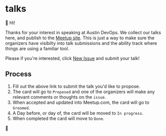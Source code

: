 # talks

👋 Hi!

Thanks for your interest in speaking at Austin DevOps. We collect our talks here, and publish to the [Meetup site][meetup]. This is just a way to make sure the organizers have visibilty into talk submissions and the ability track where things are using a familiar tool.

Please if you're interested, click [New Issue][issues] and submit your talk!

## Process

1) Fill out the above link to submit the talk you'd like to propose.
2) The card will go to `Proposed` and one of the organizers will make any relevant comments or thoughts on the `issue`.
3) When accepted and updated into Meetup.com, the card will go to `Groomed`.
4) A Day before, or day of, the card will be moved to `In progress`.
5) When completed the card will move to `Done`.

🚀

[meetup]: https://www.meetup.com/austin-devops/
[issues]: https://github.com/Austin-Devops/talks/issues/new/choose
